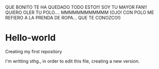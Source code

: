 QUE BONITO TE HA QUEDADO TODO ESTO!!! SOY TU MAYOR FAN!! QUIERO OLER TU POLO.... MMMMMMMMMMMM (OJO! CON POLO ME REFIERO A LA PRENDA DE ROPA... QUE TE CONOZCO!)

# Hello-world
Creating my first repository


I'm writting sthg., in order to edit this file, creating a new version.
